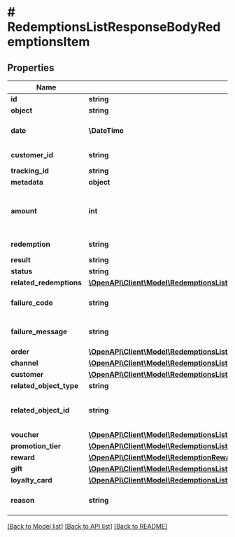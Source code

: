 # # RedemptionsListResponseBodyRedemptionsItem

## Properties

Name | Type | Description | Notes
------------ | ------------- | ------------- | -------------
**id** | **string** | Unique redemption ID. |
**object** | **string** |  |
**date** | **\DateTime** | Timestamp representing the date and time when the object was created in ISO 8601 format. |
**customer_id** | **string** | Unique customer ID of the redeeming customer. |
**tracking_id** | **string** | Hashed customer source ID. |
**metadata** | **object** |  |
**amount** | **int** | A positive integer in the smallest currency unit (e.g. 100 cents for $1.00) representing the total amount of the order. This is the sum of the order items&#39; amounts. | [optional]
**redemption** | **string** | Unique redemption ID of the parent redemption. |
**result** | **string** | Redemption result. |
**status** | **string** |  |
**related_redemptions** | [**\OpenAPI\Client\Model\RedemptionsListResponseBodyRedemptionsItemRelatedRedemptions**](RedemptionsListResponseBodyRedemptionsItemRelatedRedemptions.md) |  | [optional]
**failure_code** | **string** | If the result is &#x60;FAILURE&#x60;, this parameter will provide a generic reason as to why the redemption failed. | [optional]
**failure_message** | **string** | If the result is &#x60;FAILURE&#x60;, this parameter will provide a more expanded reason as to why the redemption failed. | [optional]
**order** | [**\OpenAPI\Client\Model\RedemptionsListResponseBodyRedemptionsItemOrder**](RedemptionsListResponseBodyRedemptionsItemOrder.md) |  |
**channel** | [**\OpenAPI\Client\Model\RedemptionsListResponseBodyRedemptionsItemChannel**](RedemptionsListResponseBodyRedemptionsItemChannel.md) |  |
**customer** | [**\OpenAPI\Client\Model\RedemptionsListResponseBodyRedemptionsItemCustomer**](RedemptionsListResponseBodyRedemptionsItemCustomer.md) |  |
**related_object_type** | **string** | Defines the related object. |
**related_object_id** | **string** | Unique related object ID assigned by Voucherify, i.e. v_lfZi4rcEGe0sN9gmnj40bzwK2FH6QUno for a voucher. |
**voucher** | [**\OpenAPI\Client\Model\RedemptionsListResponseBodyRedemptionsItemVoucher**](RedemptionsListResponseBodyRedemptionsItemVoucher.md) |  | [optional]
**promotion_tier** | [**\OpenAPI\Client\Model\RedemptionsListResponseBodyRedemptionsItemPromotionTier**](RedemptionsListResponseBodyRedemptionsItemPromotionTier.md) |  | [optional]
**reward** | [**\OpenAPI\Client\Model\RedemptionRewardResult**](RedemptionRewardResult.md) |  | [optional]
**gift** | [**\OpenAPI\Client\Model\RedemptionsListResponseBodyRedemptionsItemGift**](RedemptionsListResponseBodyRedemptionsItemGift.md) |  | [optional]
**loyalty_card** | [**\OpenAPI\Client\Model\RedemptionsListResponseBodyRedemptionsItemLoyaltyCard**](RedemptionsListResponseBodyRedemptionsItemLoyaltyCard.md) |  | [optional]
**reason** | **string** | System generated cause for the redemption being invalid in the context of the provided parameters. | [optional]

[[Back to Model list]](../../README.md#models) [[Back to API list]](../../README.md#endpoints) [[Back to README]](../../README.md)
